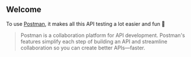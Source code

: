 ## Welcome

To use [Postman](https://www.postman.com), it makes all this API testing a lot easier and fun 🎯

> Postman is a collaboration platform for API development. Postman's features simplify each step of building an API and streamline collaboration so you can create better APIs—faster.
